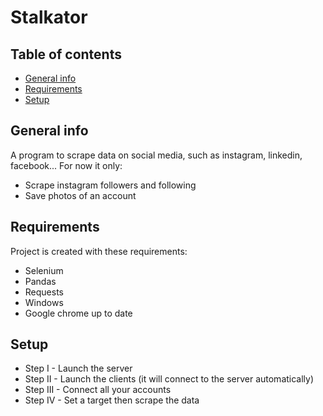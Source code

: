 # Stalkator

## Table of contents
* [General info](#general-info)
* [Requirements](#requirements)
* [Setup](#setup)

## General info
A program to scrape data on social media, such as instagram, linkedin, facebook...
For now it only:
* Scrape instagram followers and following
* Save photos of an account

## Requirements
Project is created with these requirements:
* Selenium
* Pandas
* Requests
* Windows
* Google chrome up to date

## Setup
* Step I - Launch the server
* Step II - Launch the clients (it will connect to the server automatically)
* Step III - Connect all your accounts
* Step IV - Set a target then scrape the data
